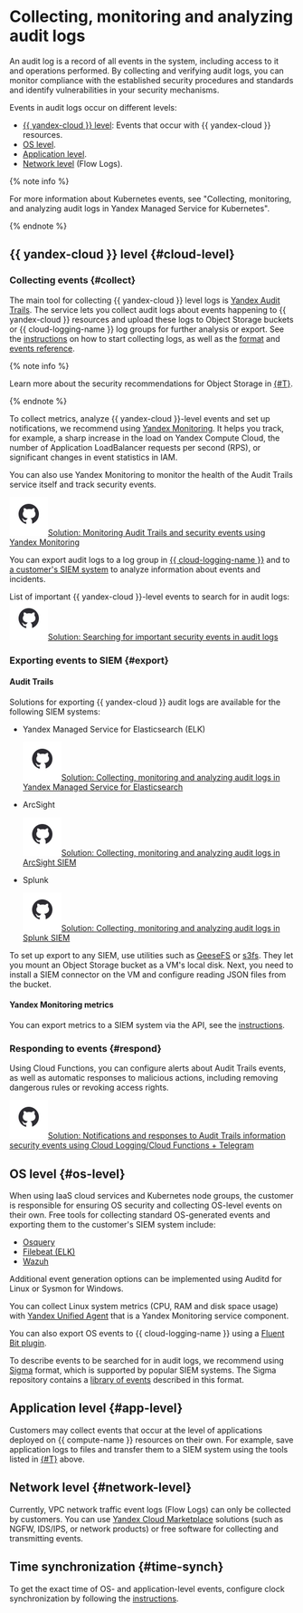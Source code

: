 # Collecting, monitoring and analyzing audit logs

An audit log is a record of all events in the system, including access to it and operations performed. By collecting and verifying audit logs, you can monitor compliance with the established security procedures and standards and identify vulnerabilities in your security mechanisms.

Events in audit logs occur on different levels:
- [{{ yandex-cloud }} level](#cloud-level): Events that occur with {{ yandex-cloud }} resources.
- [OS level](#os-level).
- [Application level](#app-level).
- [Network level](#network-level) (Flow Logs).

{% note info %}

For more information about Kubernetes events, see "Collecting, monitoring, and analyzing audit logs in Yandex Managed Service for Kubernetes".<!-- добавить ссылку, когда появится -->

{% endnote %}

## {{ yandex-cloud }} level {#cloud-level}

### Collecting events {#collect}

The main tool for collecting {{ yandex-cloud }} level logs is [Yandex Audit Trails](../../audit-trails/concepts/index.md). The service lets you collect audit logs about events happening to {{ yandex-cloud }} resources and upload these logs to Object Storage buckets or {{ cloud-logging-name }} log groups for further analysis or export. See the [instructions](../../audit-trails/quickstart.md) on how to start collecting logs, as well as the [format](../../audit-trails/concepts/format.md) and [events reference](../../audit-trails/concepts/events.md).

{% note info %}

Learn more about the security recommendations for Object Storage in [{#T}](secure-config.md#object-storage).

{% endnote %}

To collect metrics, analyze {{ yandex-cloud }}-level events and set up notifications, we recommend using [Yandex Monitoring](../../monitoring/index.yaml). It helps you track, for example, a sharp increase in the load on Yandex Compute Cloud, the number of Application LoadBalancer requests per second (RPS), or significant changes in event statistics in IAM.

You can also use Yandex Monitoring to monitor the health of the Audit Trails service itself and track security events.

![](../../_assets/overview/solution-library-icon.svg)[Solution: Monitoring Audit Trails and security events using Yandex Monitoring](https://github.com/yandex-cloud/yc-solution-library-for-security/tree/master/auditlogs/trail_monitoring)

You can export audit logs to a log group in [{{ cloud-logging-name }}](../../logging/index.yaml) and to [a customer's SIEM system](#export) to analyze information about events and incidents.

List of important {{ yandex-cloud }}-level events to search for in audit logs:
![](../../_assets/overview/solution-library-icon.svg)[Solution: Searching for important security events in audit logs](https://github.com/yandex-cloud/yc-solution-library-for-security/tree/master/auditlogs/_use_cases_and_searches)

### Exporting events to SIEM {#export}

#### Audit Trails

Solutions for exporting {{ yandex-cloud }} audit logs are available for the following SIEM systems:

- Yandex Managed Service for Elasticsearch (ELK)

  ![](../../_assets/overview/solution-library-icon.svg)[Solution: Collecting, monitoring and analyzing audit logs in Yandex Managed Service for Elasticsearch](https://github.com/yandex-cloud/yc-solution-library-for-security/tree/master/auditlogs/export-auditlogs-to-ELK_main)

- ArcSight

  ![](../../_assets/overview/solution-library-icon.svg)[Solution: Collecting, monitoring and analyzing audit logs in ArcSight SIEM](https://github.com/yandex-cloud/yc-solution-library-for-security/tree/master/auditlogs/export-auditlogs-to-ArcSight)

- Splunk

  ![](../../_assets/overview/solution-library-icon.svg)[Solution: Collecting, monitoring and analyzing audit logs in Splunk SIEM](https://github.com/yandex-cloud/yc-solution-library-for-security/tree/master/auditlogs/export-auditlogs-to-Splunk)

To set up export to any SIEM, use utilities such as [GeeseFS](../../storage/tools/geesefs.md) or [s3fs](../../storage/tools/s3fs.md). They let you mount an Object Storage bucket as a VM's local disk. Next, you need to install a SIEM connector on the VM and configure reading JSON files from the bucket.

#### Yandex Monitoring metrics

You can export metrics to a SIEM system via the API, see the [instructions](../../monitoring/operations/metric/get.md).

### Responding to events {#respond}

Using Cloud Functions, you can configure alerts about Audit Trails events, as well as automatic responses to malicious actions, including removing dangerous rules or revoking access rights.

![](../../_assets/overview/solution-library-icon.svg)[Solution: Notifications and responses to Audit Trails information security events using Cloud Logging/Cloud Functions + Telegram](https://github.com/yandex-cloud/yc-solution-library-for-security/tree/master/auditlogs/trails-function-detector)

## OS level {#os-level}

When using IaaS cloud services and Kubernetes node groups, the customer is responsible for ensuring OS security and collecting OS-level events on their own. Free tools for collecting standard OS-generated events and exporting them to the customer's SIEM system include:
  - [Osquery](https://osquery.io/)
  - [Filebeat (ELK)](https://www.elastic.co/guide/en/beats/filebeat/current/filebeat-module-system.html)
  - [Wazuh](https://documentation.wazuh.com/current/getting-started/use_cases/log_analysis.html)

Additional event generation options can be implemented using Auditd for Linux or Sysmon for Windows.

You can collect Linux system metrics (CPU, RAM and disk space usage) with [Yandex Unified Agent](../../monitoring/concepts/data-collection/unified-agent/index.md) that is a Yandex Monitoring service component.

You can also export OS events to {{ cloud-logging-name }} using a [Fluent Bit plugin](https://github.com/yandex-cloud/fluent-bit-plugin-yandex).

To describe events to be searched for in audit logs, we recommend using [Sigma](https://github.com/SigmaHQ/sigma) format, which is supported by popular SIEM systems. The Sigma repository contains a [library of events](https://github.com/SigmaHQ/sigma/tree/master/rules) described in this format.

## Application level {#app-level}

Customers may collect events that occur at the level of applications deployed on {{ compute-name }} resources on their own. For example, save application logs to files and transfer them to a SIEM system using the tools listed in [{#T}](#os-level) above.

## Network level {#network-level}

Currently, VPC network traffic event logs (Flow Logs) can only be collected by customers. You can use [Yandex Cloud Marketplace](https://cloud.yandex.com/marketplace?categories=network) solutions (such as NGFW, IDS/IPS, or network products) or free software for collecting and transmitting events.

## Time synchronization {#time-synch}

To get the exact time of OS- and application-level events, configure clock synchronization by following the [instructions](../../compute/tutorials/ntp.md).

